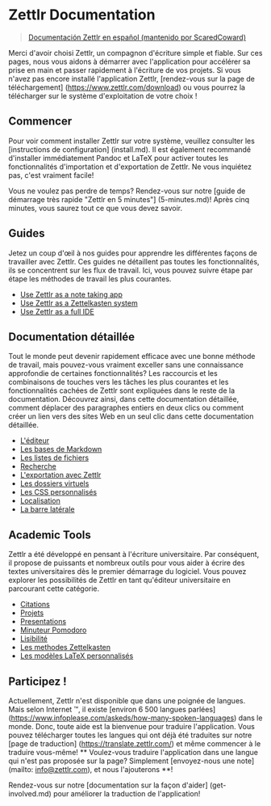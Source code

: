 # Zettlr Documentation

> [Documentación Zettlr en español (mantenido por ScaredCoward)](https://github.com/ScaredCoward/zettlr-docs/blob/master/Menu%20en%20ESPA%C3%91OL.md)

Merci d'avoir choisi Zettlr, un compagnon d'écriture simple et fiable. Sur ces pages, nous vous aidons à démarrer avec l'application pour accélérer  sa prise en main et passer rapidement à l'écriture de vos projets. Si vous n'avez pas encore installé l'application Zettlr, [rendez-vous sur la page de téléchargement] (https://www.zettlr.com/download)  ou vous pourrez la télécharger sur le système d'exploitation de votre choix !

## Commencer
Pour voir comment installer Zettlr sur votre système, veuillez consulter les [instructions de configuration] (install.md). Il est également recommandé d'installer immédiatement Pandoc et LaTeX pour activer toutes les fonctionnalités d'importation et d'exportation de Zettlr. Ne vous inquiétez pas, c'est vraiment facile!

Vous ne voulez pas perdre de temps? Rendez-vous sur notre [guide de démarrage très rapide "Zettlr en 5 minutes"] (5-minutes.md)! Après cinq minutes, vous saurez tout ce que vous devez savoir.

## Guides

Jetez un coup d'œil à nos guides pour apprendre les différentes façons de travailler avec Zettlr. Ces guides ne détaillent pas toutes les fonctionnalités, ils se concentrent sur les flux de travail. Ici, vous pouvez suivre étape par étape les méthodes de travail les plus courantes.

* [Use Zettlr as a note taking app](guides/guide-notes.md)
* [Use Zettlr as a Zettelkasten system](guides/guide-zettelkasten.md)
* [Use Zettlr as a full IDE](guides/guide-ide.md)

## Documentation détaillée

Tout le monde peut devenir rapidement efficace avec une bonne méthode de travail, mais pouvez-vous vraiment exceller sans une connaissance approfondie  de certaines fonctionnalités? Les raccourcis et les combinaisons de touches vers les tâches les plus courantes et  les fonctionnalités cachées de Zettlr sont expliquées dans le reste de la documentation. Découvrez ainsi, dans cette documentation détaillée, comment déplacer des paragraphes entiers en deux clics ou comment créer un lien vers des sites Web en un seul clic dans cette documentation détaillée.

* [L'éditeur](core/editor.md)
* [Les bases de Markdown](reference/markdown-basics.md)
* [Les listes de fichiers](core/file-list.md)
* [Recherche](core/search.md)
* [L'exportation avec Zettlr](core/export.md)
* [Les dossiers virtuels](core/virtual-directories.md)
* [Les CSS personnalisés](core/custom-css.md)
* [Localisation](core/localisation.md)
* [La barre latérale](core/attachments.md)

## Academic Tools

Zettlr a été développé en pensant à l'écriture universitaire. Par conséquent, il propose de puissants et  nombreux outils  pour vous aider à écrire des textes universitaires dès le premier démarrage du logiciel. Vous pouvez explorer les possibilités de Zettlr en tant qu'éditeur universitaire en parcourant cette catégorie.

* [Citations](academic/citations.md)
* [Projets](academic/projects.md)
* [Presentations](academic/presentations.md)
* [Minuteur Pomodoro](academic/pomodoro.md)
* [Lisibilité](academic/readability.md)
* [Les methodes Zettelkasten](academic/zkn-method.md)
* [Les modèles LaTeX personnalisés](academic/custom-templates.md)

## Participez !

Actuellement, Zettlr n'est disponible que dans une poignée de langues. Mais selon Internet ™, il existe [environ 6 500 langues parlées] (https://www.infoplease.com/askeds/how-many-spoken-languages) dans le monde. Donc, toute aide est la bienvenue pour traduire l'application. Vous pouvez télécharger toutes les langues qui ont déjà été traduites sur notre [page de traduction] (https://translate.zettlr.com/) et même commencer à le traduire vous-même! ** Voulez-vous traduire l'application dans une langue qui n'est pas proposée sur la page? Simplement [envoyez-nous une note] (mailto: info@zettlr.com), et nous l'ajouterons **!

Rendez-vous sur notre [documentation sur la façon d'aider] (get-involved.md) pour améliorer la traduction de l'application!
